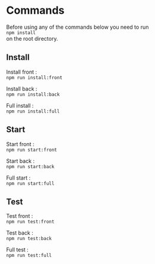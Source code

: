 # Commands
Before using any of the commands below you need to run \
    ```
    npm install
    ``` \
on the root directory.

## Install
Install front :\
    ```
    npm run install:front
    ```
    
Install back :\
    ```
    npm run install:back
    ```
    
Full install :\
    ```
    npm run install:full
    ```

## Start
Start front :\
    ```
    npm run start:front
    ```
    
Start back :\
    ```
    npm run start:back
    ```
    
Full start :\
    ```
    npm run start:full
    ```

## Test
Test front :\
    ```
    npm run test:front
    ```
    
Test back :\
    ```
    npm run test:back
    ```
    
Full test :\
    ```
    npm run test:full
    ```
    
